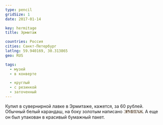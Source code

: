 ```yaml
---
type: pencil
gridSize: 1
date: 2017-01-14

key: hermitage
title: Эрмитаж

countries: Россия
cities: Санкт-Петербург
latlng: 59.940169, 30.313865
geo: RUS

tags:
  - музей
  - в конверте

  - круглый
  - с резинкой
  - заточенный
---
```


Купил в сувернирной лавке в Эрмитаже, кажется, за 60 рублей. Обычный белый карандаш, на боку золотым написано <span style="font-family:serif;color: #746250;font-weight: bold;letter-spacing: -2px;">ЭРМИТАЖ</span>. А еще он был упакован в красивый бумажный пакет.
